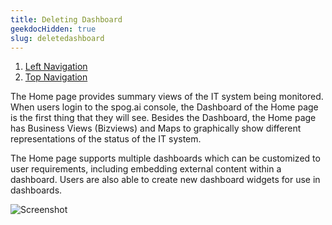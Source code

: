 ```yaml
---
title: Deleting Dashboard
geekdocHidden: true
slug: deletedashboard
---
```


1. <a href="/cloud_vista/Overview/leftnavbar">Left Navigation</a>
2. <a href="/cloud_vista/Overview/topnavbar">Top Navigation</a>



The Home page provides summary views of the IT system being monitored. When users login to the spog.ai console, the Dashboard of the Home page is the first thing that they will see. Besides the Dashboard, the Home page has Business Views (Bizviews) and Maps to graphically show different representations of the status of the IT system. 

The Home page supports multiple dashboards which can be customized to user requirements, including embedding external content within a dashboard. Users are also able to create new dashboard widgets for use in dashboards.


![Screenshot](/cloud_vista/Overview/images/Home.png)
